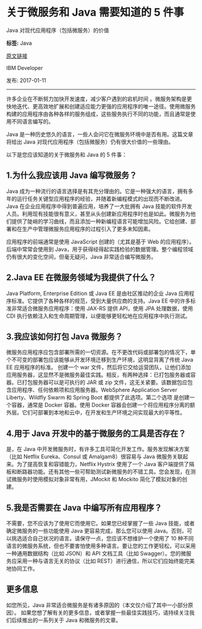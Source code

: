 # 关于微服务和 Java 需要知道的 5 件事
Java 对现代应用程序（包括微服务）的价值

**标签:** Java

[原文链接](https://developer.ibm.com/zh/articles/j-cn-java-and-microservice-5-reason/)

IBM Developer

发布: 2017-01-11

* * *

许多企业在不断努力加快开发速度，减少客户遇到的宕机时间 。微服务架构是更快地迭代、更高效地扩展和创建适应能力更强的应用程序的唯一途径。使用微服务构建的应用程序由各种各样的服务组成，这些服务执行不同的功能，而且通常是使用不同语言编写的。

Java 是一种历史悠久的语言，一些人会问它在微服务环境中是否有用。这篇文章将给出 Java 对现代应用程序（包括微服务）仍有很大价值的一些理由。

以下是您应该知道的关于微服务和 Java 的 5 件事：

## 1.为什么我应该用 Java 编写微服务？

Java 成为一种流行的语言选择是有其充分理由的。它是一种强大的语言，拥有多年的运行任务关键型应用程序的经验，并随着新编程模式的出现而不断改进。Java 在企业应用程序中得到普遍应用，培养了一大批拥有 Java 技能的软件开发人员。利用现有技能很有意义，甚至从头创建新应用程序时也是如此。微服务为他们提供了陡峭的学习曲线，而且添加一种新编程语言可能增加风险。它给创建、部署和在生产中管理微服务应用程序的过程引入了更多未知因素。

应用程序的前端通常是使用 JavaScript 创建的（尤其是基于 Web 的应用程序）。后端中常常会使用到 Java，用于获得经得起实践检验的数据管理。整个编程领域仍有很大的变化空间，但毫无疑问，Java 非常适合编写微服务。

## 2.Java EE 在微服务领域为我提供了什么？

Java Platform, Enterprise Edition 或 Java EE 是由社区推动的企业 Java 应用程序标准。它提供了各种各样的规范，受到大量供应商的支持。Java EE 中的许多标准非常适合微服务应用程序：使用 JAX-RS 提供 API，使用 JPA 处理数据，使用 CDI 执行依赖注入和生命周期管理，以便能够更轻松地在应用程序中执行测试。

## 3.我应该如何打包 Java 微服务？

微服务应用程序应包含部署所需的一切资源。在不更改代码或部署包的情况下，单个不可变的部署包应该能够从开发环境迁移到生产环境，这明显背离了传统 Java EE 应用程序的标准。 创建一个 war 文件，然后将它交给运营团队，让他们添加应用服务器，这显然不是微服务最佳实践。相反，有两种选择：已打包服务器或容器。已打包服务器可以是可执行的 JAR 或 zip 文件，这无关紧要。该数据包应包含应用程序、任何依赖项和应用服务器。WebSphere Application Server Liberty、Wildfly Swarm 和 Spring Boot 都提供了此选项。第二个选项 是创建一个容器，通常是 Docker 容器。使用 Docker 容器会创建一个将应用程序分离的额外层。它们可部署到本地和云中，在开发和生产环境之间实现最大的平等性。

## 4.用于 Java 开发中的基于微服务的工具是否存在？

是，在 Java 中开发微服务时，有许多工具可简化开发工作。服务发现解决方案（比如 Netflix Eureka、Consul 或 Amalgam8）很容易与 Java 微服务关联起来。为了提高恢复和容错能力，Netflix Hystrix 使用了一个 Java 客户端提供了隔板和断路器功能。还有其他一些可帮助测试新微服务的不错工具。您会发现，在测试微服务时使用模拟对象非常有用，JMockit 和 Mockito 简化了模拟对象的创建。

## 5.我是否需要在 Java 中编写所有应用程序？

不需要，您不应该为了使用它而使用它。如果您已经掌握了一些 Java 技能，或者确定微服务的一些功能使用 Java 更容易完成，那么您可以使用 Java。否则，可以挑选适合自己状况的语言。请保守一点，您应该不想维护一个使用了 10 种不同语言的微服务系统，但也不要害怕使用多种语言。要让您的工作更轻松，可以采用一种通用数据结构（比如 JSON）和 API 文档工具（比如 Swagger）。您的微服务应采用一种与语言无关的协议（比如 REST）进行通信，所以它们应始终能完美地协同工作。

## 更多信息

如您所见，Java 非常适合微服务是有诸多原因的（本文仅介绍了其中一小部分原因）。 如果您想了解有关的更多信息，或者掌握一些最佳实践技巧，请持续关注我们后续推出的一系列关于 Java 和微服务的文章。